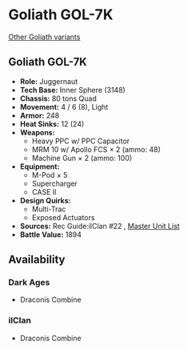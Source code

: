 # Goliath GOL-7K 

[Other Goliath variants](../goliath.md) 

## Goliath GOL-7K 

- **Role:** Juggernaut 
- **Tech Base:** Inner Sphere (3148) 
- **Chassis:** 80 tons Quad 
- **Movement:** 4 / 6 (8), Light 
- **Armor:** 248 
- **Heat Sinks:** 12 (24) 
- **Weapons:** 
  - Heavy PPC w/ PPC Capacitor 
  - MRM 10 w/ Apollo FCS × 2 (ammo: 48) 
  - Machine Gun × 2 (ammo: 100) 
- **Equipment:** 
  - M-Pod × 5 
  - Supercharger 
  - CASE II 
- **Design Quirks:** 
  - Multi-Trac 
  - Exposed Actuators 
- **Sources:** Rec Guide:ilClan #22 , [Master Unit List](http://masterunitlist.info/Unit/Details/8407) 
- **Battle Value:** 1894 

## Availability 

### Dark Ages 

- Draconis Combine 

### ilClan 

- Draconis Combine 

